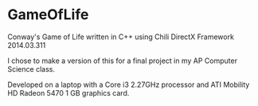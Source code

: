 GameOfLife
==========

Conway's Game of Life written in C++ using Chili DirectX Framework 2014.03.311

I chose to make a version of this for a final project in my AP Computer Science class.

Developed on a laptop with a Core i3 2.27GHz processor and ATI Mobility HD Radeon 5470 1 GB graphics card.
